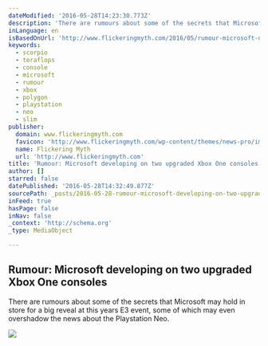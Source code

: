 ```yaml
---
dateModified: '2016-05-28T14:23:30.773Z'
description: 'There are rumours about some of the secrets that Microsoft may hold in store for a big reveal at this years E3 event, some of which may even overshadow the news about the Playstation Neo.'
inLanguage: en
isBasedOnUrl: 'http://www.flickeringmyth.com/2016/05/rumour-microsoft-developing-on-two-upgraded-xbox-one-consoles/'
keywords:
  - scorpio
  - teraflops
  - console
  - microsoft
  - rumour
  - xbox
  - polygon
  - playstation
  - neo
  - slim
publisher:
  domain: www.flickeringmyth.com
  favicon: 'http://www.flickeringmyth.com/wp-content/themes/news-pro/images/favicon.ico'
  name: Flickering Myth
  url: 'http://www.flickeringmyth.com'
title: 'Rumour: Microsoft developing on two upgraded Xbox One consoles'
author: []
starred: false
datePublished: '2016-05-28T14:32:49.877Z'
sourcePath: _posts/2016-05-28-rumour-microsoft-developing-on-two-upgraded-xbox-one-consol.md
inFeed: true
hasPage: false
inNav: false
_context: 'http://schema.org'
_type: MediaObject

---
```

<article style=""><h1>Rumour: Microsoft developing on two upgraded Xbox One consoles</h1><p>There are rumours about some of the secrets that Microsoft may hold in store for a big reveal at this years E3 event, some of which may even overshadow the news about the Playstation Neo.</p><img src="http://www.flickeringmyth.com/wp-content/uploads/2016/05/xbox-123.jpg" /></article>